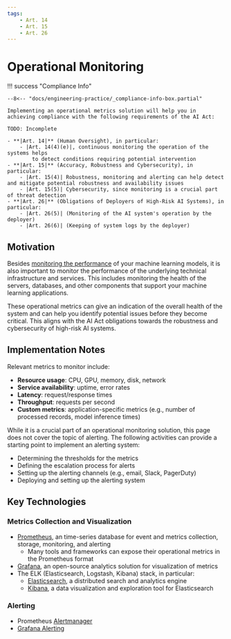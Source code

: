 ```yaml
---
tags:
    - Art. 14
    - Art. 15
    - Art. 26
---
```


# Operational Monitoring

!!! success "Compliance Info"

    --8<-- "docs/engineering-practice/_compliance-info-box.partial"

    Implementing an operational metrics solution will help you in achieving compliance with the following requirements of the AI Act:

    TODO: Incomplete

    - **|Art. 14|** (Human Oversight), in particular:
        - |Art. 14(4)(e)|, continuous monitoring the operation of the systems helps
            to detect conditions requiring potential intervention
    - **|Art. 15|** (Accuracy, Robustness and Cybersecurity), in particular:
        - |Art. 15(4)| Robustness, monitoring and alerting can help detect and mitigate potential robustness and availability issues
        - |Art. 15(5)| Cybersecurity, since monitoring is a crucial part of threat detection
    - **|Art. 26|** (Obligations of Deployers of High-Risk AI Systems), in particular:
        - |Art. 26(5)| (Monitoring of the AI system's operation by the deployer)
        - |Art. 26(6)| (Keeping of system logs by the deployer)

## Motivation

Besides [monitoring the performance](model-monitoring.md) of your machine learning models, it is also important to monitor the performance of the underlying technical infrastructure and services.
This includes monitoring the health of the servers, databases, and other components that support your machine learning applications.

These operational metrics can give an indication of the overall health of the system and can help you identify potential issues before they become critical.
This aligns with the AI Act obligations towards the robustness and cybersecurity of high-risk AI systems.

## Implementation Notes

Relevant metrics to monitor include:

-   **Resource usage**: CPU, GPU, memory, disk, network
-   **Service availability**: uptime, error rates
-   **Latency**: request/response times
-   **Throughput**: requests per second
-   **Custom metrics**: application-specific metrics (e.g., number of processed records, model inference times)

While it is a crucial part of an operational monitoring solution, this page does not cover the topic of alerting.
The following activities can provide a starting point to implement an alerting system:

-   Determining the thresholds for the metrics
-   Defining the escalation process for alerts
-   Setting up the alerting channels (e.g., email, Slack, PagerDuty)
-   Deploying and setting up the alerting system

## Key Technologies

### Metrics Collection and Visualization

-   [Prometheus](https://prometheus.io/), an time-series database for event and metrics collection, storage, monitoring, and alerting
    -   Many tools and frameworks can expose their operational metrics in the Prometheus format
-   [Grafana](https://grafana.com/oss/grafana/), an open-source analytics solution for visualization of metrics
-   The ELK (Elasticsearch, Logstash, Kibana) stack, in particular:
    -   [Elasticsearch](https://www.elastic.co/what-is/elasticsearch), a distributed search and analytics engine
    -   [Kibana](https://www.elastic.co/what-is/kibana), a data visualization and exploration tool for Elasticsearch

### Alerting

-   Prometheus [Alertmanager](https://prometheus.io/docs/alerting/alertmanager/)
-   [Grafana Alerting](https://grafana.com/docs/grafana/latest/alerting/)
